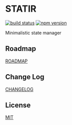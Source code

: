 # STATIR

[![build status](https://travis-ci.com/bre30kra69cs/statir.svg?branch=dev)](https://travis-ci.com/bre30kra69cs/statir)
[![npm version](https://img.shields.io/npm/v/statir.svg)](https://www.npmjs.com/package/statir)

Minimalistic state manager

## Roadmap

[ROADMAP](ROADMAP.md)

## Change Log

[CHANGELOG](CHANGELOG.md)

## License

[MIT](LICENSE.md)
